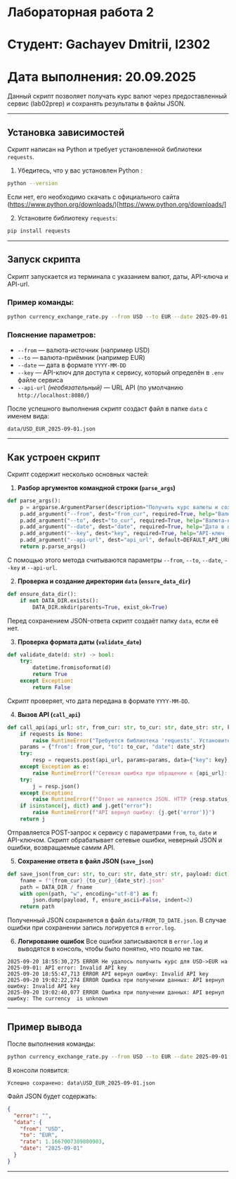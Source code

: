 # Лабораторная работа 2
# Студент: Gachayev Dmitrii, I2302
# Дата выполнения: 20.09.2025

Данный скрипт позволяет получать курс валют через предоставленный сервис (lab02prep) и сохранять результаты в файлы JSON.

---

## Установка зависимостей

Скрипт написан на Python и требует установленной библиотеки `requests`.

1. Убедитесь, что у вас установлен Python :

```bash
python --version
```

Если нет, его необходимо скачать с официального сайта (https://www.python.org/downloads/)[https://www.python.org/downloads/]

2. Установите библиотеку `requests`:

```bash
pip install requests
```

---

## Запуск скрипта

Скрипт запускается из терминала с указанием валют, даты, API-ключа и API-url.

### Пример команды:

```bash
python currency_exchange_rate.py --from USD --to EUR --date 2025-09-01 --key EXAMPLEAPIKEY
```

### Пояснение параметров:

* `--from` — валюта-источник (например USD)
* `--to` — валюта-приёмник (например EUR)
* `--date` — дата в формате `YYYY-MM-DD`
* `--key` — API-ключ для доступа к сервису, который определён в `.env` файле сервиса
* `--api-url` *(необязательный)* — URL API (по умолчанию `http://localhost:8080/`)

После успешного выполнения скрипт создаст файл в папке `data` с именем вида:

```
data/USD_EUR_2025-09-01.json
```

---

## Как устроен скрипт

Скрипт содержит несколько основных частей:

1. **Разбор аргументов командной строки (`parse_args`)**
```python
def parse_args():
    p = argparse.ArgumentParser(description="Получить курс валюты и сохранить JSON")
    p.add_argument("--from", dest="from_cur", required=True, help="Валюта-источник, например USD")
    p.add_argument("--to", dest="to_cur", required=True, help="Валюта-назначение, например EUR")
    p.add_argument("--date", dest="date", required=True, help="Дата в формате YYYY-MM-DD")
    p.add_argument("--key", dest="key", required=True, help="API-ключ (отправляется в теле POST)")
    p.add_argument("--api-url", dest="api_url", default=DEFAULT_API_URL, help="URL API (по умолчанию http://localhost:8080/)")
    return p.parse_args()
```
   С помощью этого метода считываются параметры `--from`, `--to`, `--date`, `--key` и `--api-url`.

2. **Проверка и создание директории `data` (`ensure_data_dir`)**
```python
def ensure_data_dir():
    if not DATA_DIR.exists():
        DATA_DIR.mkdir(parents=True, exist_ok=True)
```
   Перед сохранением JSON-ответа скрипт создаёт папку `data`, если её нет.

3. **Проверка формата даты (`validate_date`)**
```python
def validate_date(d: str) -> bool:
    try:
        datetime.fromisoformat(d)
        return True
    except Exception:
        return False
```
   Скрипт проверяет, что дата передана в формате `YYYY-MM-DD`.

4. **Вызов API (`call_api`)**
```python
def call_api(api_url: str, from_cur: str, to_cur: str, date_str: str, key: str) -> dict:
    if requests is None:
        raise RuntimeError("Требуется библиотека 'requests'. Установите: pip install requests")
    params = {"from": from_cur, "to": to_cur, "date": date_str}
    try:
        resp = requests.post(api_url, params=params, data={"key": key}, timeout=10)
    except Exception as e:
        raise RuntimeError(f"Сетевая ошибка при обращении к {api_url}: {e}")
    try:
        j = resp.json()
    except Exception:
        raise RuntimeError(f"Ответ не является JSON. HTTP {resp.status_code}: {resp.text!r}")
    if isinstance(j, dict) and j.get("error"):
        raise RuntimeError(f"API вернул ошибку: {j.get('error')}")
    return j

```
   Отправляется POST-запрос к сервису с параметрами `from`, `to`, `date` и API-ключом.
   Скрипт обрабатывает сетевые ошибки, неверный JSON и ошибки, возвращаемые самим API.

5. **Сохранение ответа в файл JSON (`save_json`)**
```python
def save_json(from_cur: str, to_cur: str, date_str: str, payload: dict):
    fname = f"{from_cur}_{to_cur}_{date_str}.json"
    path = DATA_DIR / fname
    with open(path, "w", encoding="utf-8") as f:
        json.dump(payload, f, ensure_ascii=False, indent=2)
    return path
```
   Полученный JSON сохраняется в файл `data/FROM_TO_DATE.json`.
   В случае ошибки при сохранении запись логируется в `error.log`.

6. **Логирование ошибок**
   Все ошибки записываются в `error.log` и выводятся в консоль, чтобы было понятно, что пошло не так.
```
2025-09-20 18:55:30,275 ERROR Не удалось получить курс для USD->EUR на 2025-09-01: API error: Invalid API key
2025-09-20 18:55:47,713 ERROR API вернул ошибку: Invalid API key
2025-09-20 19:02:22,274 ERROR Ошибка при получении данных: API вернул ошибку: Invalid API key
2025-09-20 19:02:40,077 ERROR Ошибка при получении данных: API вернул ошибку: The currency  is unknown
```

---

## Пример вывода

После выполнения команды:

```bash
python currency_exchange_rate.py --from USD --to EUR --date 2025-09-01 --key DMITRIIGACHAYEV --api-url http://localhost:8080/
```

В консоли появится:

```
Успешно сохранено: data\USD_EUR_2025-09-01.json
```

Файл JSON будет содержать:

```json
{
  "error": "",
  "data": {
    "from": "USD",
    "to": "EUR",
    "rate": 1.1667007309800903,
    "date": "2025-09-01"
  }
}
```

---

